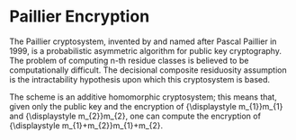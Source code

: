 # Paillier Encryption
The Paillier cryptosystem, invented by and named after Pascal Paillier in 1999, is a probabilistic asymmetric algorithm for public key cryptography. The problem of computing n-th residue classes is believed to be computationally difficult. The decisional composite residuosity assumption is the intractability hypothesis upon which this cryptosystem is based.

The scheme is an additive homomorphic cryptosystem; this means that, given only the public key and the encryption of {\displaystyle m_{1}}m_{1} and {\displaystyle m_{2}}m_{2}, one can compute the encryption of {\displaystyle m_{1}+m_{2}}m_{1}+m_{2}.

